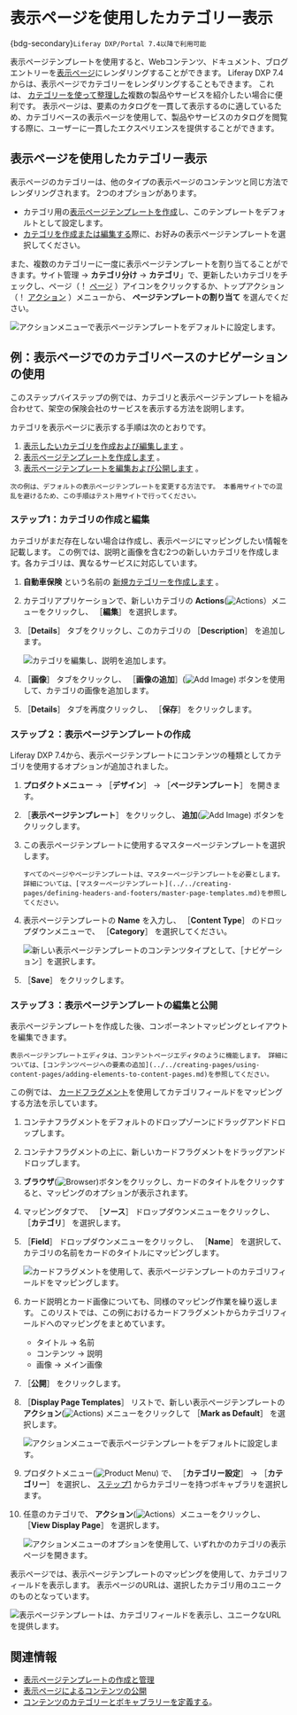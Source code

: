 # 表示ページを使用したカテゴリー表示

{bdg-secondary}`Liferay DXP/Portal 7.4以降で利用可能`

表示ページテンプレートを使用すると、Webコンテンツ、ドキュメント、ブログエントリーを[表示ページ](../../../site-building/displaying-content/using-display-page-templates/publishing-content-with-display-pages.md)にレンダリングすることができます。 Liferay DXP 7.4 からは、表示ページでカテゴリーをレンダリングすることもできます。 これは、 [カテゴリーを使って整理した](../../../content-authoring-and-management/tags-and-categories/organizing-content-with-categories-and-tags.md)複数の製品やサービスを紹介したい場合に便利です。 表示ページは、要素のカタログを一貫して表示するのに適しているため、カテゴリベースの表示ページを使用して、製品やサービスのカタログを閲覧する際に、ユーザーに一貫したエクスペリエンスを提供することができます。

## 表示ページを使用したカテゴリー表示

表示ページのカテゴリーは、他のタイプの表示ページのコンテンツと同じ方法でレンダリングされます。 2つのオプションがあります。

- カテゴリ用の[表示ページテンプレートを作成](../../creating-pages/using-content-pages/adding-elements-to-content-pages.md)し、このテンプレートをデフォルトとして設定します。
- [カテゴリを作成または編集する](../../../content-authoring-and-management/tags-and-categories/defining-categories-and-vocabularies-for-content.md)際に、お好みの表示ページテンプレートを選択してください。

また、複数のカテゴリーに一度に表示ページテンプレートを割り当てることができます。サイト管理 &rarr; **カテゴリ分け** &rarr; **カテゴリ**」で、更新したいカテゴリをチェックし、ページ（！ [ページ](../../../images/icon-page.png) ）アイコンをクリックするか、トップアクション（！ [アクション](../../.../images/icon-actions.png) ）メニューから、 **ページテンプレートの割り当て** を選んでください。

![アクションメニューで表示ページテンプレートをデフォルトに設定します。](./displaying-categories-using-display-pages/images/07.png)

## 例：表示ページでのカテゴリベースのナビゲーションの使用

このステップバイステップの例では、カテゴリと表示ページテンプレートを組み合わせて、架空の保険会社のサービスを表示する方法を説明します。

カテゴリを表示ページに表示する手順は次のとおりです。

1. [表示したいカテゴリを作成および編集します](#step-1-creating-and-editing-the-categories) 。
1. [表示ページテンプレートを作成します](#step-2-creating-the-display-page-template) 。
1. [表示ページテンプレートを編集および公開します](#step-3-edit-and-publish-the-display-page-template) 。

```{warning}
次の例は、デフォルトの表示ページテンプレートを変更する方法です。 本番用サイトでの混乱を避けるため、この手順はテスト用サイトで行ってください。
```

### ステップ1：カテゴリの作成と編集

カテゴリがまだ存在しない場合は作成し、表示ページにマッピングしたい情報を記載します。 この例では、説明と画像を含む2つの新しいカテゴリを作成します。各カテゴリは、異なるサービスに対応しています。

1. **自動車保険** という名前の [新規カテゴリーを作成します](../../../content-authoring-and-management/tags-and-categories/defining-categories-and-vocabularies-for-content.md#defininig-categories) 。
1. カテゴリアプリケーションで、新しいカテゴリの **Actions**(![Actions](../../../images/icon-actions.png)）メニューをクリックし、 ［**編集**］ を選択します。
1. ［**Details**］ タブをクリックし、このカテゴリの ［**Description**］ を追加します。

   ![カテゴリを編集し、説明を追加します。](./displaying-categories-using-display-pages/images/01.png)

1. ［**画像**］ タブをクリックし、 ［**画像の追加**］(![Add Image](../../../images/icon-add.png)) ボタンを使用して、カテゴリの画像を追加します。
1. ［**Details**］ タブを再度クリックし、 ［**保存**］ をクリックします。

### ステップ２：表示ページテンプレートの作成

Liferay DXP 7.4から、表示ページテンプレートにコンテンツの種類としてカテゴリを使用するオプションが追加されました。

1. **プロダクトメニュー** &rarr; ［**デザイン**］ &rarr; ［**ページテンプレート**］ を開きます。
1. ［**表示ページテンプレート**］ をクリックし、 **追加**(![Add Image](../../../images/icon-add.png)) ボタンをクリックします。
1. この表示ページテンプレートに使用するマスターページテンプレートを選択します。

    ```{tip}
    すべてのページやページテンプレートは、マスターページテンプレートを必要とします。 詳細については、[マスターページテンプレート](../../creating-pages/defining-headers-and-footers/master-page-templates.md)を参照してください。
    ```

1. 表示ページテンプレートの **Name** を入力し、 ［**Content Type**］ のドロップダウンメニューで、 ［**Category**］ を選択してください。

    ![新しい表示ページテンプレートのコンテンツタイプとして、［ナビゲーション］を選択します。](./displaying-categories-using-display-pages/images/02.png)

1. ［**Save**］ をクリックします。

### ステップ３：表示ページテンプレートの編集と公開

表示ページテンプレートを作成した後、コンポーネントマッピングとレイアウトを編集できます。

```{tip}
表示ページテンプレートエディタは、コンテントページエディタのように機能します。 詳細については、[コンテンツページへの要素の追加](../../creating-pages/using-content-pages/adding-elements-to-content-pages.md)を参照してください。
```

この例では、 [カードフラグメント](../../creating-pages/page-fragments-and-widgets/using-fragments/default-fragments-reference.md)を使用してカテゴリフィールドをマッピングする方法を示しています。

1. コンテナフラグメントをデフォルトのドロップゾーンにドラッグアンドドロップします。
1. コンテナフラグメントの上に、新しいカードフラグメントをドラッグアンドドロップします。
1. **ブラウザ**(![Browser](../../../images/icon-hierarchy.png))ボタンをクリックし、カードのタイトルをクリックすると、マッピングのオプションが表示されます。
1. マッピングタブで、 ［**ソース**］ ドロップダウンメニューをクリックし、 ［**カテゴリ**］ を選択します。
1. ［**Field**］ ドロップダウンメニューをクリックし、 ［**Name**］ を選択して、カテゴリの名前をカードのタイトルにマッピングします。

   ![カードフラグメントを使用して、表示ページテンプレートのカテゴリフィールドをマッピングします。](./displaying-categories-using-display-pages/images/03.png)

1. カード説明とカード画像についても、同様のマッピング作業を繰り返します。 このリストでは、この例におけるカードフラグメントからカテゴリフィールドへのマッピングをまとめています。

    - タイトル &rarr; 名前
    - コンテンツ &rarr; 説明
    - 画像 &rarr; メイン画像

1. ［**公開**］ をクリックします。
1. ［**Display Page Templates**］ リストで、新しい表示ページテンプレートの **アクション**(![Actions](../../../images/icon-actions.png)) メニューをクリックして ［**Mark as Default**］ を選択します。

   ![アクションメニューで表示ページテンプレートをデフォルトに設定します。](./displaying-categories-using-display-pages/images/04.png)

1. プロダクトメニュー(![Product Menu](../../../images/icon-menu.png)) で、 ［**カテゴリー設定**］ &rarr; ［**カテゴリー**］ を選択し、 [ステップ1](#step-1-creating-and-editing-the-categories) からカテゴリーを持つボキャブラリを選択します。
1. 任意のカテゴリで、 **アクション**(![Actions](../../../images/icon-actions.png)）メニューをクリックし、 ［**View Display Page**］ を選択します。

   ![アクションメニューのオプションを使用して、いずれかのカテゴリの表示ページを開きます。](./displaying-categories-using-display-pages/images/05.png)

表示ページでは、表示ページテンプレートのマッピングを使用して、カテゴリフィールドを表示します。 表示ページのURLは、選択したカテゴリ用のユニークのものとなっています。

![表示ページテンプレートは、カテゴリフィールドを表示し、ユニークなURLを提供します。](./displaying-categories-using-display-pages/images/06.png)

## 関連情報

- [表示ページテンプレートの作成と管理](./creating-and-managing-display-page-templates.md)
- [表示ページによるコンテンツの公開](./publishing-content-with-display-pages.md)
- [コンテンツのカテゴリーとボキャブラリーを定義する](../../../content-authoring-and-management/tags-and-categories/defining-categories-and-vocabularies-for-content.md)。
